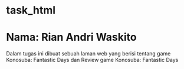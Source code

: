 # task_html
# Nama: Rian Andri Waskito
Dalam tugas ini dibuat sebuah laman web yang berisi tentang game Konosuba: Fantastic Days dan Review game Konosuba: Fantastic Days

